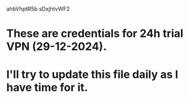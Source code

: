ahbVhptR5b
sDxjhtvWF2
# These are credentials for 24h trial VPN (29-12-2024). 
# I'll try to update this file daily as I have time for it.
